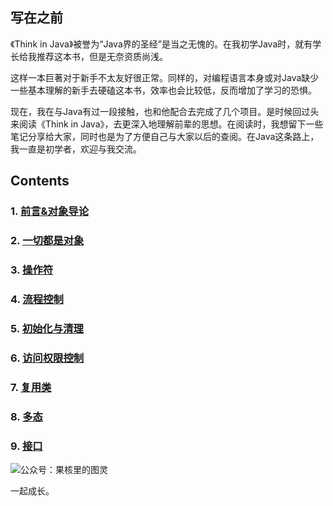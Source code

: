 ## 写在之前
《Think in Java》被誉为“Java界的圣经”是当之无愧的。在我初学Java时，就有学长给我推荐这本书，但是无奈资质尚浅。

这样一本巨著对于新手不太友好很正常。同样的，对编程语言本身或对Java缺少一些基本理解的新手去硬磕这本书，效率也会比较低，反而增加了学习的恐惧。

现在，我在与Java有过一段接触，也和他配合去完成了几个项目。是时候回过头来阅读《Think in Java》，去更深入地理解前辈的思想。在阅读时，我想留下一些笔记分享给大家，同时也是为了方便自己与大家以后的查阅。在Java这条路上，我一直是初学者，欢迎与我交流。

## Contents
### 1. [前言&对象导论](https://github.com/CasualJi/read-think-in-java/blob/master/%E5%89%8D%E8%A8%80%26%E5%AF%B9%E8%B1%A1%E5%AF%BC%E8%AE%BA.md)
### 2. [一切都是对象](https://github.com/CasualJi/read-think-in-java/blob/master/%E4%B8%80%E5%88%87%E9%83%BD%E6%98%AF%E5%AF%B9%E8%B1%A1.md)
### 3. [操作符](https://github.com/CasualJi/read-think-in-java/blob/master/%E6%93%8D%E4%BD%9C%E7%AC%A6.md)
### 4. [流程控制](https://github.com/CasualJi/read-think-in-java/blob/master/%E6%B5%81%E7%A8%8B%E6%8E%A7%E5%88%B6.md)
### 5. [初始化与清理](https://github.com/CasualJi/read-think-in-java/blob/master/%E5%88%9D%E5%A7%8B%E5%8C%96%E4%B8%8E%E6%B8%85%E7%90%86.md)
### 6. [访问权限控制](https://github.com/CasualJi/read-think-in-java/blob/master/%E8%AE%BF%E9%97%AE%E6%9D%83%E9%99%90%E6%8E%A7%E5%88%B6.md)
### 7. [复用类](https://github.com/CasualJi/read-think-in-java/blob/master/%E5%A4%8D%E7%94%A8%E7%B1%BB.md)
### 8. [多态](https://github.com/CasualJi/read-think-in-java/blob/master/%E5%A4%9A%E6%80%81.md)
### 9. [接口](https://github.com/CasualJi/read-think-in-java/blob/master/%E5%A4%9A%E6%80%81.md)

![公众号：果核里的图灵](https://upload-images.jianshu.io/upload_images/5889935-a9e34752d8b11a8c.jpg?imageMogr2/auto-orient/strip%7CimageView2/2/w/1240)

一起成长。